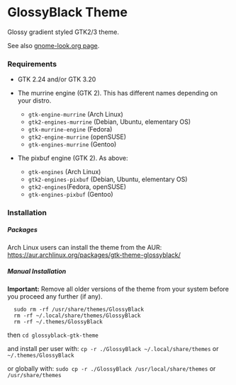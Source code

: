 # GlossyBlack Theme

Glossy gradient styled GTK2/3 theme.

See also <a href="http://gnome-look.org/content/show.php/?content=162055">gnome-look.org page</a>.

### Requirements

* GTK 2.24 and/or GTK 3.20

* The murrine engine (GTK 2). This has different names depending on your distro.
  * `gtk-engine-murrine` (Arch Linux)
  * `gtk2-engines-murrine` (Debian, Ubuntu, elementary OS)
  * `gtk-murrine-engine` (Fedora)
  * `gtk2-engine-murrine` (openSUSE)
  * `gtk-engines-murrine` (Gentoo)
 
* The pixbuf engine (GTK 2). As above:
  * `gtk-engines` (Arch Linux)
  * `gtk2-engines-pixbuf` (Debian, Ubuntu, elementary OS)
  * `gtk2-engines`(Fedora, openSUSE)
  * `gtk-engines-pixbuf` (Gentoo)

### Installation

##### Packages

Arch Linux users can install the theme from the AUR:
https://aur.archlinux.org/packages/gtk-theme-glossyblack/

##### Manual Installation

**Important:** Remove all older versions of the theme from your system before you proceed any further (if any).
```
  sudo rm -rf /usr/share/themes/GlossyBlack
  rm -rf ~/.local/share/themes/GlossyBlack
  rm -rf ~/.themes/GlossyBlack
```
then
```cd glossyblack-gtk-theme```

and install per user with:
```cp -r ./GlossyBlack ~/.local/share/themes``` or ```~/.themes/GlossyBlack```

or globally with:
```sudo cp -r ./GlossyBlack /usr/local/share/themes``` or ```/usr/share/themes```

  
